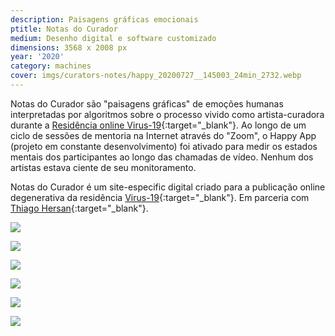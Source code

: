 ```yaml
---
description: Paisagens gráficas emocionais
ptitle: Notas do Curador
medium: Desenho digital e software customizado
dimensions: 3568 x 2008 px
year: '2020'
category: machines
cover: imgs/curators-notes/happy_20200727__145003_24min_2732.webp
---
```

Notas do Curador são "paisagens gráficas" de emoções humanas interpretadas por algoritmos sobre o processo vivido como artista-curadora durante a [Residência online Virus-19](https://virus19.ml/en/){:target="_blank"}. Ao longo de um ciclo de sessões de mentoria na Internet através do "Zoom", o Happy App (projeto em constante desenvolvimento) foi ativado para medir os estados mentais dos participantes ao longo das chamadas de vídeo. Nenhum dos artistas estava ciente de seu monitoramento.

Notas do Curador é um site-especific digital criado para a publicação online degenerativa da residência [Virus-19](https://virus19.ml/en/){:target="_blank"}. Em parceria com [Thiago Hersan](https://thiagohersan.com){:target="_blank"}.

![]({{site.baseurl}}/imgs/curators-notes/happy_20200728__150537_46min_2552.webp)

![]({{site.baseurl}}/imgs/curators-notes/happy_20200810__112344_111minutos_3568.webp)

![]({{site.baseurl}}/imgs/curators-notes/happy_20200810__131221_45min_3904.webp)

![]({{site.baseurl}}/imgs/curators-notes/happy_20200728__160200_30min_2552.webp)

![]({{site.baseurl}}/imgs/curators-notes/happy_20200728__142501_66min_2324.webp)

![]({{site.baseurl}}/imgs/curators-notes/happy_20200810__114937_20min_3568.webp)
